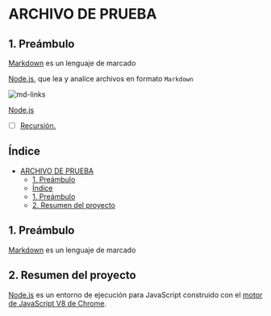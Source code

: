 # ARCHIVO DE PRUEBA

## 1. Preámbulo

[Markdown](https://es.wikipedia.org/wiki/Markdown) es un lenguaje de marcado

[Node.js](https://nodejs.org/), que lea y analice archivos
en formato `Markdown`

![md-links](https://user-images.githubusercontent.com/110297/42118443-b7a5f1f0-7bc8-11e8-96ad-9cc5593715a6.jpg)

[Node.js](https://nodejs.org/es/) 

* [ ] [Recursión.](https://www.youtube.com/watch?v=lPPgY3HLlhQ)


## Índice

- [ARCHIVO DE PRUEBA](#archivo-de-prueba)
  - [1. Preámbulo](#1-preámbulo)
  - [Índice](#índice)
  - [1. Preámbulo](#1-preámbulo-1)
  - [2. Resumen del proyecto](#2-resumen-del-proyecto)

## 1. Preámbulo

[Markdown](https://es.wikipedia.org/wiki/Markdown) es un lenguaje de marcado

## 2. Resumen del proyecto

[Node.js](https://nodejs.org/es/) es un entorno de ejecución para JavaScript
construido con el [motor de JavaScript V8 de Chrome](https://developers.google.com/v8/).

